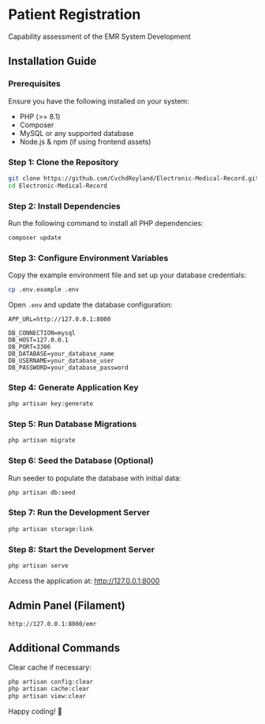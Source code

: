 # Patient Registration
Capability assessment of the EMR System Development

## Installation Guide

### Prerequisites

Ensure you have the following installed on your system:

- PHP (>= 8.1)
- Composer
- MySQL or any supported database
- Node.js & npm (if using frontend assets)

### Step 1: Clone the Repository

```sh
git clone https://github.com/CvchdRoyland/Electronic-Medical-Record.git
cd Electronic-Medical-Record
```

### Step 2: Install Dependencies

Run the following command to install all PHP dependencies:

```sh
composer update
```

### Step 3: Configure Environment Variables

Copy the example environment file and set up your database credentials:

```sh
cp .env.example .env
```

Open `.env` and update the database configuration:

```
APP_URL=http://127.0.0.1:8000

DB_CONNECTION=mysql
DB_HOST=127.0.0.1
DB_PORT=3306
DB_DATABASE=your_database_name
DB_USERNAME=your_database_user
DB_PASSWORD=your_database_password
```

### Step 4: Generate Application Key

```sh
php artisan key:generate
```

### Step 5: Run Database Migrations

```sh
php artisan migrate
```

### Step 6: Seed the Database (Optional)

Run seeder to populate the database with initial data:

```sh
php artisan db:seed
```

### Step 7: Run the Development Server

```sh
php artisan storage:link
```

### Step 8: Start the Development Server

```sh
php artisan serve
```

Access the application at: http://127.0.0.1:8000

## Admin Panel (Filament)

```
http://127.0.0.1:8000/emr
```

## Additional Commands

Clear cache if necessary:

```sh
php artisan config:clear
php artisan cache:clear
php artisan view:clear
```

Happy coding! 🚀

